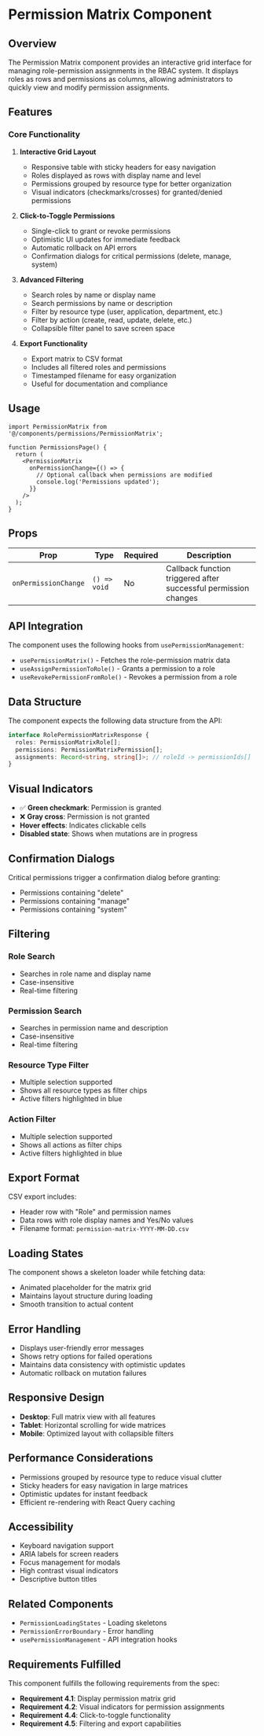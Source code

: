 # Permission Matrix Component

## Overview

The Permission Matrix component provides an interactive grid interface for managing role-permission assignments in the RBAC system. It displays roles as rows and permissions as columns, allowing administrators to quickly view and modify permission assignments.

## Features

### Core Functionality

1. **Interactive Grid Layout**
   - Responsive table with sticky headers for easy navigation
   - Roles displayed as rows with display name and level
   - Permissions grouped by resource type for better organization
   - Visual indicators (checkmarks/crosses) for granted/denied permissions

2. **Click-to-Toggle Permissions**
   - Single-click to grant or revoke permissions
   - Optimistic UI updates for immediate feedback
   - Automatic rollback on API errors
   - Confirmation dialogs for critical permissions (delete, manage, system)

3. **Advanced Filtering**
   - Search roles by name or display name
   - Search permissions by name or description
   - Filter by resource type (user, application, department, etc.)
   - Filter by action (create, read, update, delete, etc.)
   - Collapsible filter panel to save screen space

4. **Export Functionality**
   - Export matrix to CSV format
   - Includes all filtered roles and permissions
   - Timestamped filename for easy organization
   - Useful for documentation and compliance

## Usage

```tsx
import PermissionMatrix from '@/components/permissions/PermissionMatrix';

function PermissionsPage() {
  return (
    <PermissionMatrix 
      onPermissionChange={() => {
        // Optional callback when permissions are modified
        console.log('Permissions updated');
      }}
    />
  );
}
```

## Props

| Prop | Type | Required | Description |
|------|------|----------|-------------|
| `onPermissionChange` | `() => void` | No | Callback function triggered after successful permission changes |

## API Integration

The component uses the following hooks from `usePermissionManagement`:

- `usePermissionMatrix()` - Fetches the role-permission matrix data
- `useAssignPermissionToRole()` - Grants a permission to a role
- `useRevokePermissionFromRole()` - Revokes a permission from a role

## Data Structure

The component expects the following data structure from the API:

```typescript
interface RolePermissionMatrixResponse {
  roles: PermissionMatrixRole[];
  permissions: PermissionMatrixPermission[];
  assignments: Record<string, string[]>; // roleId -> permissionIds[]
}
```

## Visual Indicators

- ✅ **Green checkmark**: Permission is granted
- ❌ **Gray cross**: Permission is not granted
- **Hover effects**: Indicates clickable cells
- **Disabled state**: Shows when mutations are in progress

## Confirmation Dialogs

Critical permissions trigger a confirmation dialog before granting:
- Permissions containing "delete"
- Permissions containing "manage"
- Permissions containing "system"

## Filtering

### Role Search
- Searches in role name and display name
- Case-insensitive
- Real-time filtering

### Permission Search
- Searches in permission name and description
- Case-insensitive
- Real-time filtering

### Resource Type Filter
- Multiple selection supported
- Shows all resource types as filter chips
- Active filters highlighted in blue

### Action Filter
- Multiple selection supported
- Shows all actions as filter chips
- Active filters highlighted in blue

## Export Format

CSV export includes:
- Header row with "Role" and permission names
- Data rows with role display names and Yes/No values
- Filename format: `permission-matrix-YYYY-MM-DD.csv`

## Loading States

The component shows a skeleton loader while fetching data:
- Animated placeholder for the matrix grid
- Maintains layout structure during loading
- Smooth transition to actual content

## Error Handling

- Displays user-friendly error messages
- Shows retry options for failed operations
- Maintains data consistency with optimistic updates
- Automatic rollback on mutation failures

## Responsive Design

- **Desktop**: Full matrix view with all features
- **Tablet**: Horizontal scrolling for wide matrices
- **Mobile**: Optimized layout with collapsible filters

## Performance Considerations

- Permissions grouped by resource type to reduce visual clutter
- Sticky headers for easy navigation in large matrices
- Optimistic updates for instant feedback
- Efficient re-rendering with React Query caching

## Accessibility

- Keyboard navigation support
- ARIA labels for screen readers
- Focus management for modals
- High contrast visual indicators
- Descriptive button titles

## Related Components

- `PermissionLoadingStates` - Loading skeletons
- `PermissionErrorBoundary` - Error handling
- `usePermissionManagement` - API integration hooks

## Requirements Fulfilled

This component fulfills the following requirements from the spec:

- **Requirement 4.1**: Display permission matrix grid
- **Requirement 4.2**: Visual indicators for permission assignments
- **Requirement 4.4**: Click-to-toggle functionality
- **Requirement 4.5**: Filtering and export capabilities
